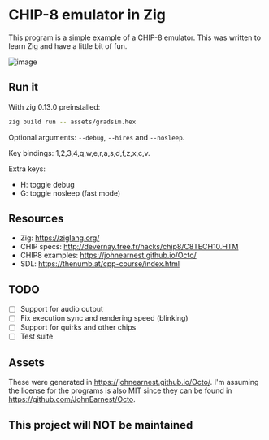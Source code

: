 # CHIP-8 emulator in Zig

This program is a simple example of a CHIP-8 emulator.
This was written to learn Zig and have a little bit of
fun.

![image](https://github.com/user-attachments/assets/23adeeda-1a18-4f36-a86b-daede1a91a22)

## Run it

With zig 0.13.0 preinstalled:
```bash
zig build run -- assets/gradsim.hex
```

Optional arguments: `--debug`, `--hires` and `--nosleep`.

Key bindings: 1,2,3,4,q,w,e,r,a,s,d,f,z,x,c,v.

Extra keys:
- H: toggle debug
- G: toggle nosleep (fast mode)

## Resources

- Zig: https://ziglang.org/
- CHIP specs: http://devernay.free.fr/hacks/chip8/C8TECH10.HTM
- CHIP8 examples: https://johnearnest.github.io/Octo/
- SDL: https://thenumb.at/cpp-course/index.html

## TODO

- [ ] Support for audio output
- [ ] Fix execution sync and rendering speed (blinking)
- [ ] Support for quirks and other chips
- [ ] Test suite

## Assets

These were generated in https://johnearnest.github.io/Octo/.
I'm assuming the license for the programs is also MIT since they
can be found in https://github.com/JohnEarnest/Octo.

## This project will NOT be maintained
